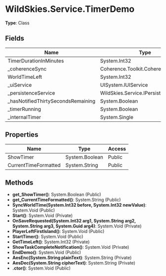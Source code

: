 ﻿# WildSkies.Service.TimerDemo

**Type**: Class

## Fields

| Name | Type | Access |
|------|------|--------|
| TimerDurationInMinutes | System.Int32 | Public |
| _coherenceSync | Coherence.Toolkit.CoherenceSync | Private |
| WorldTimeLeft | System.Int32 | Public |
| _uiService | UISystem.IUIService | Private |
| _persistenceService | WildSkies.Service.IPersistenceService | Private |
| _hasNotifiedThirtySecondsRemaining | System.Boolean | Private |
| _timerRunning | System.Boolean | Private |
| _internalTimer | System.Single | Private |

## Properties

| Name | Type | Access |
|------|------|--------|
| ShowTimer | System.Boolean | Public |
| CurrentTimeFormatted | System.String | Public |

## Methods

- **get_ShowTimer()**: System.Boolean (Public)
- **get_CurrentTimeFormatted()**: System.String (Public)
- **SyncWorldTime(System.Int32 before, System.Int32 newValue)**: System.Void (Public)
- **Start()**: System.Void (Private)
- **OnSaveRequested(System.Int32 arg1, System.String arg2, System.String arg3, System.Guid arg4)**: System.Void (Private)
- **PlayerLeftFirstIsland()**: System.Void (Public)
- **StartTimer()**: System.Void (Public)
- **GetTimeLeft()**: System.Int32 (Private)
- **ShowTaskCompleteNotification()**: System.Void (Private)
- **EndDemo()**: System.Void (Public)
- **AesEnc(System.String plainText)**: System.String (Private)
- **AesDec(System.String cipherText)**: System.String (Private)
- **.ctor()**: System.Void (Public)

